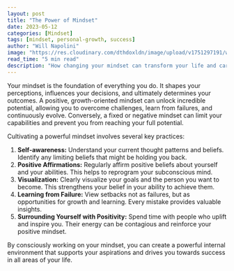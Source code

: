 ```yaml
---
layout: post
title: "The Power of Mindset"
date: 2023-05-12
categories: [Mindset]
tags: [mindset, personal-growth, success]
author: "Will Napolini"
image: "https://res.cloudinary.com/dthdoxldn/image/upload/v1751297191/will-napolini-willonsuccess-12-most-valuable-digital-products-to-build-in-2024_alrtva.webp"
read_time: "5 min read"
description: "How changing your mindset can transform your life and career in ways you never imagined possible."
---
```


Your mindset is the foundation of everything you do. It shapes your perceptions, influences your decisions, and ultimately determines your outcomes. A positive, growth-oriented mindset can unlock incredible potential, allowing you to overcome challenges, learn from failures, and continuously evolve. Conversely, a fixed or negative mindset can limit your capabilities and prevent you from reaching your full potential.

Cultivating a powerful mindset involves several key practices:

1.  **Self-awareness:** Understand your current thought patterns and beliefs. Identify any limiting beliefs that might be holding you back.
2.  **Positive Affirmations:** Regularly affirm positive beliefs about yourself and your abilities. This helps to reprogram your subconscious mind.
3.  **Visualization:** Clearly visualize your goals and the person you want to become. This strengthens your belief in your ability to achieve them.
4.  **Learning from Failure:** View setbacks not as failures, but as opportunities for growth and learning. Every mistake provides valuable insights.
5.  **Surrounding Yourself with Positivity:** Spend time with people who uplift and inspire you. Their energy can be contagious and reinforce your positive mindset.

By consciously working on your mindset, you can create a powerful internal environment that supports your aspirations and drives you towards success in all areas of your life.


